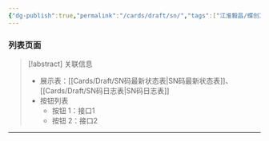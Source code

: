 ```yaml
---
{"dg-publish":true,"permalink":"/cards/draft/sn/","tags":["江淮毅昌/蝶创I-MES/MES"]}
---
```



### 列表页面



> [!abstract] 关联信息
> - 展示表：[[Cards/Draft/SN码最新状态表\|SN码最新状态表]]、[[Cards/Draft/SN码日志表\|SN码日志表]]
> - 按钮列表
> 	- 按钮 1：接口1
> 	- 按钮 2：接口2

---

